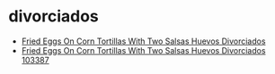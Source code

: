 # divorciados

 * [Fried Eggs On Corn Tortillas With Two Salsas Huevos Divorciados](../../index/f/fried-eggs-on-corn-tortillas-with-two-salsas-huevos-divorciados-103387.json)
 * [Fried Eggs On Corn Tortillas With Two Salsas Huevos Divorciados 103387](../../index/f/fried-eggs-on-corn-tortillas-with-two-salsas-huevos-divorciados-103387.json)
